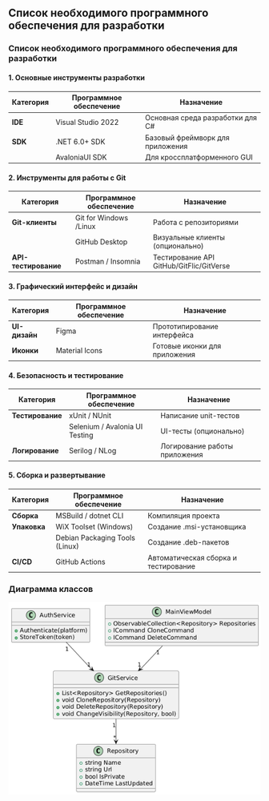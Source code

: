 ## Список необходимого программного обеспечения для разработки

### **Список необходимого программного обеспечения для разработки**

#### **1. Основные инструменты разработки**
| Категория | Программное обеспечение | Назначение |
|-----------|-------------------------|------------|
| **IDE** | Visual Studio 2022 | Основная среда разработки для C#
| **SDK** | .NET 6.0+ SDK | Базовый фреймворк для приложения |
| | AvaloniaUI SDK | Для кроссплатформенного GUI |

#### **2. Инструменты для работы с Git**
| Категория | Программное обеспечение | Назначение |
|-----------|-------------------------|------------|
| **Git-клиенты** | Git for Windows /Linux | Работа с репозиториями |
| | GitHub Desktop  | Визуальные клиенты (опционально) |
| **API-тестирование** | Postman / Insomnia | Тестирование API GitHub/GitFlic/GitVerse |

#### **3. Графический интерфейс и дизайн**
| Категория | Программное обеспечение | Назначение |
|-----------|-------------------------|------------|
| **UI-дизайн** | Figma  | Прототипирование интерфейса |
| **Иконки** | Material Icons | Готовые иконки для приложения |

#### **4. Безопасность и тестирование**
| Категория | Программное обеспечение | Назначение |
|-----------|-------------------------|------------
| **Тестирование** | xUnit / NUnit | Написание unit-тестов |
| | Selenium / Avalonia UI Testing | UI-тесты (опционально) |
| **Логирование** | Serilog / NLog | Логирование работы приложения |

#### **5. Сборка и развертывание**
| Категория | Программное обеспечение | Назначение |
|-----------|-------------------------|------------|
| **Сборка** | MSBuild / dotnet CLI | Компиляция проекта |
| **Упаковка** | WiX Toolset (Windows) | Создание .msi-установщика |
| | Debian Packaging Tools (Linux) | Создание .deb-пакетов |
| **CI/CD** | GitHub Actions | Автоматическая сборка и тестирование |

### **Диаграмма классов**
![диаграмма](диаграммы\классы.png)
